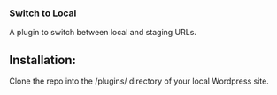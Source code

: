 ### Switch to Local
 A plugin to switch between local and staging URLs.
## Installation:
Clone the repo into the /plugins/ directory of your local Wordpress site.
